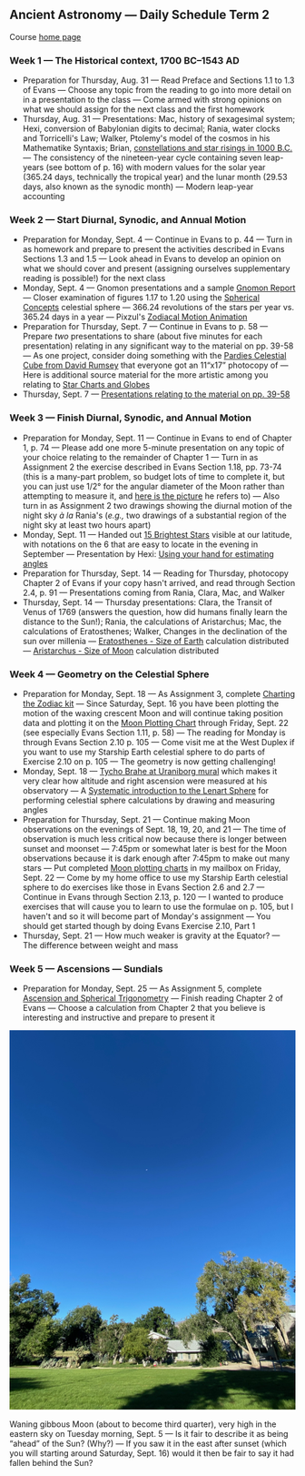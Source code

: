 ## Ancient Astronomy &mdash; Daily Schedule Term 2

Course [home page](./)

### Week 1 &mdash; The Historical context, 1700 BC&ndash;1543 AD

* Preparation for Thursday, Aug. 31 &mdash; Read Preface and Sections 1.1 to 1.3 of Evans &mdash; Choose any topic from the reading to go into more detail on in a presentation to the class &mdash; Come armed with strong opinions on what we should assign for the next class and the first homework
* Thursday, Aug. 31 &mdash; Presentations: Mac, history of sexagesimal system; Hexi, conversion of Babylonian digits to decimal; Rania, water clocks and Torricelli's Law; Walker, Ptolemy's model of the cosmos in his Mathematike Syntaxis; Brian, [constellations and star risings in 1000 B.C.](./resources/1000BCConstellations.pdf) &mdash; The consistency of the nineteen-year cycle containing seven leap-years (see bottom of p. 16) with modern values for the solar year (365.24 days, technically the tropical year) and the lunar month (29.53 days, also known as the synodic month) &mdash; Modern leap-year accounting

### Week 2 &mdash; Start Diurnal, Synodic, and Annual Motion

* Preparation for Monday, Sept. 4 &mdash; Continue in Evans to p. 44 &mdash; Turn in as homework and prepare to present the activities described in Evans Sections 1.3 and 1.5 &mdash; Look ahead in Evans to develop an opinion on what we should cover and present (assigning ourselves supplementary reading is possible!) for the next class
* Monday, Sept. 4 &mdash; Gnomon presentations and a sample [Gnomon Report](./assignments/GnomonReport.pdf) &mdash; Closer examination of figures 1.17 to 1.20 using the [Spherical Concepts](https://www.omniterrum.com/product-category/sold/sold-globe-novelties/cw215art88) celestial sphere &mdash; 366.24 revolutions of the stars per year vs. 365.24 days in a year &mdash; Pixzul's [Zodiacal Motion Animation](./resources/ZodiacalMotionAnimation.mp4)
* Preparation for Thursday, Sept. 7 &mdash; Continue in Evans to p. 58 &mdash; Prepare *two* presentations to share (about five minutes for each presentation) relating in any significant way to the material on pp. 39-58 &mdash; As one project, consider doing something with the [Pardies Celestial Cube from David Rumsey](./resources/StarChartsAndGlobes/PardiesCelestialCubeFromDavidRumsey.jpg) that everyone got an 11&ldquo;x17&rdquo; photocopy of &mdash; Here is additional source material for the more artistic among you relating to [Star Charts and Globes](./resources/StarChartsAndGlobes/index.html)
* Thursday, Sept. 7 &mdash; [Presentations relating to the material on pp. 39-58](./assignments/presentation_notes-2023-09-07.md)

### Week 3 &mdash; Finish Diurnal, Synodic, and Annual Motion

* Preparation for Monday, Sept. 11 &mdash; Continue in Evans to end of Chapter 1, p. 74 &mdash; Please add one more 5-minute presentation on any topic of your choice relating to the remainder of Chapter 1 &mdash; Turn in as Assignment 2 the exercise described in Evans Section 1.18, pp. 73-74 (this is a many-part problem, so budget lots of time to complete it, but you can just use 1/2&deg; for the angular diameter of the Moon rather than attempting to measure it, and [here is the picture](./assignments/1981LunarEclipseBrianPopp.png) he refers to) &mdash; Also turn in as Assignment 2 two drawings showing the diurnal motion of the night sky *&agrave; la* Rania's (*e.g.,* two drawings of a substantial region of the night sky at least two hours apart)
* Monday, Sept. 11 &mdash; Handed out [15 Brightest Stars](./resources/15BrightestStars-September.pdf) visible at our latitude, with notations on the 6 that are easy to locate in the evening in September &mdash; Presentation by Hexi: [Using your hand for estimating angles](./resources/AngularEstimationUsingYourHand.png)
* Preparation for Thursday, Sept. 14 &mdash; Reading for Thursday, photocopy Chapter 2 of Evans if your copy hasn't arrived, and read through Section 2.4, p. 91 &mdash; Presentations coming from Rania, Clara, Mac, and Walker
* Thursday, Sept. 14 &mdash; Thursday presentations: Clara, the Transit of Venus of 1769 (answers the question, how did humans finally learn the distance to the Sun!); Rania, the calculations of Aristarchus; Mac, the calculations of Eratosthenes; Walker, Changes in the declination of the sun over millenia &mdash; [Eratosthenes - Size of Earth](./resources/EratosthenesSizeOfEarth.pdf) calculation distributed &mdash; [Aristarchus - Size of Moon](./resources/AristarchusSizeOfMoon.pdf) calculation distributed

### Week 4 &mdash; Geometry on the Celestial Sphere

* Preparation for Monday, Sept. 18 &mdash; As Assignment 3, complete [Charting the Zodiac kit](./assignments/ChartingTheZodiac/index.html) &mdash; Since Saturday, Sept. 16 you have been plotting the motion of the waxing crescent Moon and will continue taking position data and plotting it on the [Moon Plotting Chart](./assignments/MoonPlottingChart.pdf) through Friday, Sept. 22 (see especially Evans Section 1.11, p. 58) &mdash; The reading for Monday is through Evans Section 2.10 p. 105 &mdash; Come visit me at the West Duplex if you want to use my Starship Earth celestial sphere to do parts of Exercise 2.10 on p. 105 &mdash; The geometry is now getting challenging!
* Monday, Sept. 18 &mdash; [Tycho Brahe at Uraniborg mural](./resources/Tycho-Brahe-Mural-Quadrant.jpg) which makes it very clear how altitude and right ascension were measured at his observatory &mdash; A [Systematic introduction to the Lenart Sphere](/heavenly-mathematics/resources/lenart_sphere/lenart_sphere.html) for performing celestial sphere calculations by drawing and measuring angles
* Preparation for Thursday, Sept. 21 &mdash; Continue making Moon observations on the evenings of Sept. 18, 19, 20, and 21 &mdash; The time of observation is much less critical now because there is longer between sunset and moonset &mdash; 7:45pm or somewhat later is best for the Moon observations because it is dark enough after 7:45pm to make out many stars &mdash; Put completed [Moon plotting charts](./assignments/MoonPlottingChart.pdf) in my mailbox on Friday, Sept. 22 &mdash; Come by my home office to use my Starship Earth celestial sphere to do exercises like those in Evans Section 2.6 and 2.7 &mdash; Continue in Evans through Section 2.13, p. 120 &mdash; I wanted to produce exercises that will cause you to learn to use the formulae  on p. 105, but I haven't and so it will become part of Monday's assignment &mdash; You should get started though by doing Evans Exercise 2.10, Part 1
* Thursday, Sept. 21 &mdash; How much weaker is gravity at the Equator? &mdash; The difference between weight and mass

### Week 5 &mdash; Ascensions &mdash; Sundials

* Preparation for Monday, Sept. 25 &mdash; As Assignment 5, complete [Ascension and Spherical Trigonometry](./assignments/AscensionsAndSphericalTrigonometryAssignment.pdf) &mdash; Finish reading Chapter 2 of Evans &mdash; Choose a calculation from Chapter 2 that you believe is interesting and instructive and prepare to present it

![Waning gibbous moon high in the morning sky](./resources/MorningMoonSept5.jpeg)

Waning gibbous Moon (about to become third quarter), very high in the eastern sky on Tuesday morning, Sept. 5 &mdash; Is it fair to describe it as being &ldquo;ahead&rdquo; of the Sun? (Why?) &mdash; If you saw it in the east after sunset (which you will starting around Saturday, Sept. 16) would it then be fair to say it had fallen behind the Sun?


